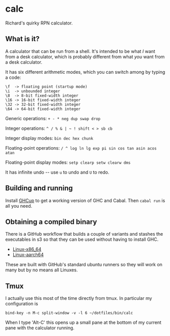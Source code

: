 # calc

Richard's quirky RPN calculator.

## What is it?

A calculator that can be run from a shell. It's intended to be what _I_ want
from a desk calculator, which is probably different from what _you_ want from a
desk calculator.

It has six different arithmetic modes, which you can switch among by typing a
code:

    \f  -> floating point (startup mode)
    \i  -> unbounded integer
    \8  -> 8-bit fixed-width integer
    \16 -> 16-bit fixed-width integer
    \32 -> 32-bit fixed-width integer
    \64 -> 64-bit fixed-width integer

Generic operations: `+ - * neg dup swap drop`

Integer operations: `^ / % & | ~ ! shift < > sb cb`

Integer display modes: `bin dec hex chunk`

Floating-point operations: `/ ^ log ln lg exp pi sin cos tan asin acos atan`

Floating-point display modes: `setp clearp setw clearw dms`

It has infinite undo -- use `u` to undo and `U` to redo.

## Building and running

Install [GHCup](https://www.haskell.org/ghcup/install/) to get a working
version of GHC and Cabal. Then `cabal run` is all you need.

## Obtaining a compiled binary

There is a GitHub workflow that builds a couple of variants and stashes the
executables in s3 so that they can be used without having to install GHC.

* [Linux-x86_64](https://s3.amazonaws.com/rcbilson-dist/Linux/x86_64/calc)
* [Linux-aarch64](https://s3.amazonaws.com/rcbilson-dist/Linux/aarch64/calc)

These are built with GitHub's standard ubuntu runners so they will work on many
but by no means all Linuxes.

## Tmux

I actually use this most of the time directly from tmux. In particular my
configuration is

    bind-key -n M-c split-window -v -l 6 ~/dotfiles/bin/calc

When I type 'Alt-C' this opens up a small pane at the bottom of my current pane
with the calculator running.
